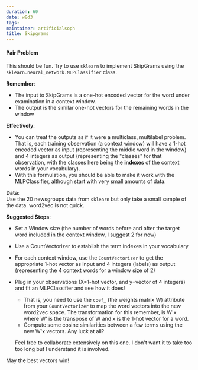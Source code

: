 ```yaml
---
duration: 60
date: w8d3
tags:
maintainer: artificialsoph
title: Skipgrams
---
```


#### Pair Problem

This should be fun.  Try to use `sklearn` to implement SkipGrams using the `sklearn.neural_network.MLPClassifier` class.  

**Remember**:  
- The input to SkipGrams is a one-hot encoded vector for the word under examination in a context window.
- The output is the similar one-hot vectors for the remaining words in the window

**Effectively**:  
- You can treat the outputs as if it were a multiclass, multilabel problem.  That is, each training observation (a context window) will have a 1-hot encoded vector as input (representing the middle word in the window) and 4 integers as output (representing the "classes" for that observation, with the classes here being the **indexes** of the context words in your vocabulary).
- With this formulation, you should be able to make it work with the MLPClassifier, although start with very small amounts of data.

**Data**:  
Use the 20 newsgroups data from `sklearn` but only take a small sample of the data.  word2vec is not quick.

**Suggested Steps**:
- Set a Window size (the number of words before and after the target word included in the context window, I suggest 2 for now)
- Use a CountVectorizer to establish the term indexes in your vocabulary
- For each context window, use the `CountVectorizer` to get the appropriate 1-hot vector as input and 4 integers (labels) as output (representing the 4 context words for a window size of 2)
- Plug in your observations (X=1-hot vector, and y=vector of 4 integers) and fit an MLPClassifier and see how it does!
  - That is, you need to use the `coef_` (the weights matrix W) attribute from your `CountVectorizer` to map the word vectors into the new word2vec space.  The transformation for this remember, is W'x where W' is the transpose of W and x is the 1-hot vector for a word.
  - Compute some cosine similarities between a few terms using the new W'x vectors.  Any luck at all?

  Feel free to collaborate extensively on this one.  I don't want it to take too too long but I understand it is involved.

May the best vectors win!
